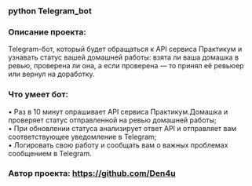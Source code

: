 ### python Telegram_bot

### Описание проекта:
Telegram-бот, который будет обращаться к API сервиса Практикум и узнавать статус вашей домашней работы: взята ли ваша домашка в ревью, проверена ли она, а если проверена — то принял её ревьюер или вернул на доработку.

### Что умеет бот:
• Раз в 10 минут опрашивает API сервиса Практикум.Домашка и проверяет статус отправленной на ревью домашней работы; <br />
• При обновлении статуса анализирует ответ API и отправляет вам соответствующее уведомление в Telegram; <br />
• Логировать свою работу и сообщать вам о важных проблемах сообщением в Telegram. <br />

### Автор проекта: https://github.com/Den4u
